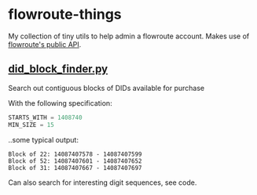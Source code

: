 # flowroute-things

My collection of tiny utils to help admin a flowroute account. Makes use of [flowroute's public API](https://developer.flowroute.com/api/).

## [did_block_finder.py](did_block_finder.py)
Search out contiguous blocks of DIDs available for purchase

With the following specification:
``` python
STARTS_WITH = 1408740
MIN_SIZE = 15
```

..some typical output:
```
Block of 22: 14087407578 - 14087407599
Block of 52: 14087407601 - 14087407652
Block of 31: 14087407667 - 14087407697
```

Can also search for interesting digit sequences, see code.